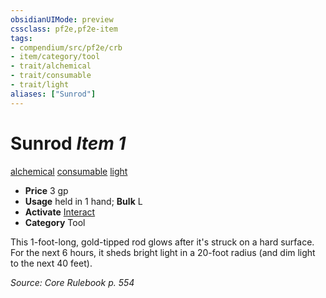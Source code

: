 ```yaml
---
obsidianUIMode: preview
cssclass: pf2e,pf2e-item
tags:
- compendium/src/pf2e/crb
- item/category/tool
- trait/alchemical
- trait/consumable
- trait/light
aliases: ["Sunrod"]
---
```

# Sunrod *Item 1*  
[alchemical](/rules/traits/alchemical.md)  [consumable](/rules/traits/consumable.md)  [light](/rules/traits/light.md)  

- **Price** 3 gp
- **Usage** held in 1 hand; **Bulk** L
- **Activate** [Interact](/rules/actions/interact.md)
- **Category** Tool

This 1-foot-long, gold-tipped rod glows after it's struck on a hard surface. For the next 6 hours, it sheds bright light in a 20-foot radius (and dim light to the next 40 feet).

*Source: Core Rulebook p. 554*